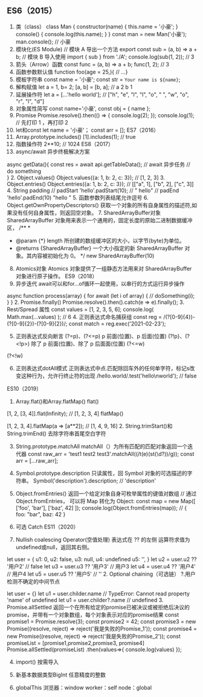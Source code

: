 ## ES6（2015）
1. 类（class）
class Man {
  constructor(name) {
    this.name = '小豪';
  }
  console() {
    console.log(this.name);
  }
}
const man = new Man('小豪');
man.console(); // 小豪
2. 模块化(ES Module)
// 模块 A 导出一个方法
export const sub = (a, b) => a + b;
// 模块 B 导入使用
import { sub } from './A';
console.log(sub(1, 2)); // 3
3. 箭头（Arrow）函数
const func = (a, b) => a + b;
func(1, 2); // 3
4. 函数参数默认值
function foo(age = 25,){ // ...}
5. 模板字符串
const name = '小豪';
const str = `Your name is ${name}`;
6. 解构赋值
let a = 1, b= 2;
[a, b] = [b, a]; // a 2  b 1
7. 延展操作符
let a = [...'hello world']; // ["h", "e", "l", "l", "o", " ", "w", "o", "r", "l", "d"]
8. 对象属性简写
const name='小豪',
const obj = { name };
9. Promise
Promise.resolve().then(() => { console.log(2); });
console.log(1);
// 先打印 1 ，再打印 2
10. let和const
let name = '小豪'；
const arr = [];
ES7（2016）
1. Array.prototype.includes()
[1].includes(1); // true
2. 指数操作符
2**10; // 1024
ES8（2017）
1. async/await
异步终极解决方案

async getData(){
    const res = await api.getTableData(); // await 异步任务
    // do something    
}
2. Object.values()
Object.values({a: 1, b: 2, c: 3}); // [1, 2, 3]
3. Object.entries()
Object.entries({a: 1, b: 2, c: 3}); // [["a", 1], ["b", 2], ["c", 3]]
4. String padding
// padStart
'hello'.padStart(10); // "     hello"
// padEnd
'hello'.padEnd(10) "hello     "
5. 函数参数列表结尾允许逗号
6. Object.getOwnPropertyDescriptors()
获取一个对象的所有自身属性的描述符,如果没有任何自身属性，则返回空对象。
7. SharedArrayBuffer对象
SharedArrayBuffer 对象用来表示一个通用的，固定长度的原始二进制数据缓冲区，
/**
 * 
 * @param {*} length 所创建的数组缓冲区的大小，以字节(byte)为单位。  
 * @returns {SharedArrayBuffer} 一个大小指定的新 SharedArrayBuffer 对象。其内容被初始化为 0。
 */
new SharedArrayBuffer(10)
8. Atomics对象
Atomics 对象提供了一组静态方法用来对 SharedArrayBuffer 对象进行原子操作。
ES9（2018）
1. 异步迭代
await可以和for...of循环一起使用，以串行的方式运行异步操作

async function process(array) {
  for await (let i of array) {
    // doSomething(i);
  }
}
2. Promise.finally()
Promise.resolve().then().catch(e => e).finally();
3. Rest/Spread 属性
const values = [1, 2, 3, 5, 6];
console.log( Math.max(...values) ); // 6
4. 正则表达式命名捕获组
const reg = /(?<year>[0-9]{4})-(?<month>[0-9]{2})-(?<day>[0-9]{2})/;
const match = reg.exec('2021-02-23');


5. 正则表达式反向断言
(?=p)、(?<=p)  p 前面(位置)、p 后面(位置)
(?!p}、(?<!p>) 除了 p 前面(位置)、除了 p 后面面(位置)
(?<=w)



(?<!w)



6. 正则表达式dotAll模式
正则表达式中点.匹配除回车外的任何单字符，标记s改变这种行为，允许行终止符的出现
/hello.world/.test('hello\nworld'); // false


ES10（2019）
1. Array.flat()和Array.flatMap()
flat()

[1, 2, [3, 4]].flat(Infinity); // [1, 2, 3, 4]
flatMap()

[1, 2, 3, 4].flatMap(a => [a**2]); // [1, 4, 9, 16]
2. String.trimStart()和String.trimEnd()
去除字符串首尾空白字符

3. String.prototype.matchAll
matchAll（）为所有匹配的匹配对象返回一个迭代器
const raw_arr = 'test1  test2  test3'.matchAll((/t(e)(st(\d?))/g));
const arr = [...raw_arr];


4. Symbol.prototype.description
只读属性，回 Symbol 对象的可选描述的字符串。
Symbol('description').description; // 'description'
5. Object.fromEntries()
返回一个给定对象自身可枚举属性的键值对数组
// 通过 Object.fromEntries， 可以将 Map 转化为 Object:
const map = new Map([ ['foo', 'bar'], ['baz', 42] ]);
console.log(Object.fromEntries(map)); // { foo: "bar", baz: 42 }
6. 可选 Catch
ES11（2020）
1. Nullish coalescing Operator(空值处理)
表达式在 ?? 的左侧 运算符求值为undefined或null，返回其右侧。

let user = {
    u1: 0,
    u2: false,
    u3: null,
    u4: undefined
    u5: '',
}
let u2 = user.u2 ?? '用户2'  // false
let u3 = user.u3 ?? '用户3'  // 用户3
let u4 = user.u4 ?? '用户4'  // 用户4
let u5 = user.u5 ?? '用户5'  // ''
2. Optional chaining（可选链）
?.用户检测不确定的中间节点

let user = {}
let u1 = user.childer.name // TypeError: Cannot read property 'name' of undefined
let u1 = user.childer?.name // undefined
3. Promise.allSettled
返回一个在所有给定的promise已被决议或被拒绝后决议的promise，并带有一个对象数组，每个对象表示对应的promise结果
const promise1 = Promise.resolve(3);
const promise2 = 42;
const promise3 = new Promise((resolve, reject) => reject('我是失败的Promise_1'));
const promise4 = new Promise((resolve, reject) => reject('我是失败的Promise_2'));
const promiseList = [promise1,promise2,promise3, promise4]
Promise.allSettled(promiseList)
.then(values=>{
  console.log(values)
});


4. import()
按需导入

5. 新基本数据类型BigInt
任意精度的整数
6. globalThis
浏览器：window
worker：self
node：global